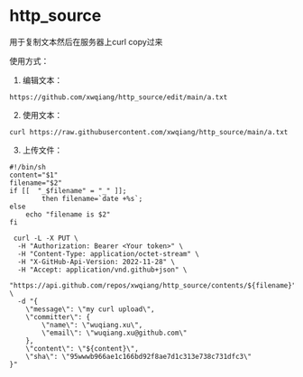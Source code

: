 # http_source
用于复制文本然后在服务器上curl copy过来


使用方式：

1. 编辑文本： 

`https://github.com/xwqiang/http_source/edit/main/a.txt`

2. 使用文本：

`curl https://raw.githubusercontent.com/xwqiang/http_source/main/a.txt`

3. 上传文件：

```
#!/bin/sh
content="$1"
filename="$2"
if [[  "_$filename" = "_" ]];
        then filename=`date +%s`;
else
    echo "filename is $2"
fi

 curl -L -X PUT \
  -H "Authorization: Bearer <Your token>" \
  -H "Content-Type: application/octet-stream" \
  -H "X-GitHub-Api-Version: 2022-11-28" \
  -H "Accept: application/vnd.github+json" \
  "https://api.github.com/repos/xwqiang/http_source/contents/${filename}" \
  -d "{
	\"message\": \"my curl upload\",
	\"committer\": {
		\"name\": \"wuqiang.xu\",
		\"email\": \"wuqiang.xu@github.com\"
	},
	\"content\": \"${content}\",
	\"sha\": \"95wwwb966ae1c166bd92f8ae7d1c313e738c731dfc3\"
}"
```
